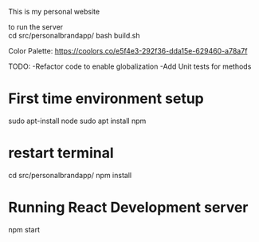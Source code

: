 This is my personal website 

to run the server  
cd src/personalbrandapp/
bash build.sh 

Color Palette: https://coolors.co/e5f4e3-292f36-dda15e-629460-a78a7f

TODO:
-Refactor code to enable globalization
-Add Unit tests for methods

# First time environment setup
sudo apt-install node
sudo apt install npm
# restart terminal
cd src/personalbrandapp/
npm install

# Running React Development server
npm start